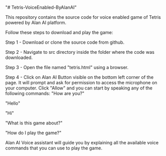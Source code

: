 "# Tetris-VoiceEnabled-ByAlanAI" 

This repository contains the source code for voice enabled game of Tetris powered by Alan AI platform.

Follow these steps to download and play the game: 

Step 1 - Download or clone the source code from github.

Step 2 - Navigate to src directory inside the folder where the code was downloaded.

Step 3 - Open the file named "tetris.html" using a browser.

Step 4 - Click on Alan AI Button visible on the bottom left corner of the page. It will prompt and ask for permission to access the microphone on your computer. Click "Allow" and you can start by speaking any of the following commands:
"How are you?"

"Hello"

"Hi"

"What is this game about?"

"How do I play the game?"

Alan AI Voice assistant will guide you by explaining all the available voice commands that you can use to play the game.